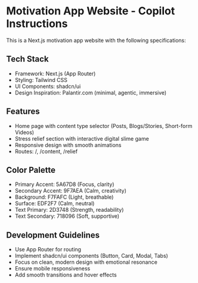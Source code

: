# Motivation App Website - Copilot Instructions

This is a Next.js motivation app website with the following specifications:

## Tech Stack
- Framework: Next.js (App Router)
- Styling: Tailwind CSS
- UI Components: shadcn/ui
- Design Inspiration: Palantir.com (minimal, agentic, immersive)

## Features
- Home page with content type selector (Posts, Blogs/Stories, Short-form Videos)
- Stress relief section with interactive digital slime game
- Responsive design with smooth animations
- Routes: /, /content, /relief

## Color Palette
- Primary Accent: 5A67D8 (Focus, clarity)
- Secondary Accent: 9F7AEA (Calm, creativity)
- Background: F7FAFC (Light, breathable)
- Surface: EDF2F7 (Calm, neutral)
- Text Primary: 2D3748 (Strength, readability)
- Text Secondary: 718096 (Soft, supportive)

## Development Guidelines
- Use App Router for routing
- Implement shadcn/ui components (Button, Card, Modal, Tabs)
- Focus on clean, modern design with emotional resonance
- Ensure mobile responsiveness
- Add smooth transitions and hover effects